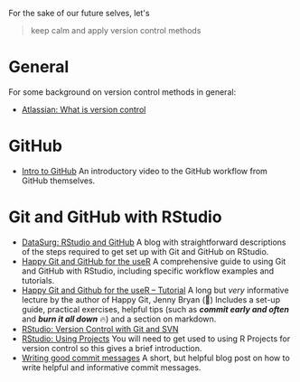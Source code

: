 For the sake of our future selves, let's
>keep calm and apply version control methods

# General
For some background on version control methods in general:
- [Atlassian: What is version control](https://www.atlassian.com/git/tutorials/what-is-version-control)

# GitHub
- [Intro to GitHub](https://resources.github.com/webcasts/Intro-to-GitHub/) An introductory video to the GitHub workflow from GitHub themselves.

# Git and GitHub with RStudio
- [DataSurg: RStudio and GitHub](http://www.datasurg.net/2015/07/13/rstudio-and-github/) 
A blog with straightforward descriptions of the steps required to get set up with Git and GitHub on RStudio.
- [Happy Git and GitHub for the useR](http://happygitwithr.com/) 
A comprehensive guide to using Git and GitHub with RStudio, including specific workflow examples and tutorials.
- [Happy Git and Github for the useR – Tutorial](https://www.rstudio.com/resources/videos/happy-git-and-gihub-for-the-user-tutorial/)
A long but *very* informative lecture by the author of Happy Git, Jenny Bryan (:raised_hands:) Includes a set-up guide, practical exercises, helpful tips (such as **_commit early and often_** and **_burn it all down_** :fire:) and a section on markdown.
- [RStudio: Version Control with Git and SVN](https://support.rstudio.com/hc/en-us/articles/200532077-Version-Control-with-Git-and-SVN)
- [RStudio: Using Projects](https://support.rstudio.com/hc/en-us/articles/200526207) You will need to get used to using R Projects for version control so this gives a brief introduction.
- [Writing good commit messages](https://github.com/erlang/otp/wiki/writing-good-commit-messages) A short, but helpful blog post on how to write helpful and informative commit messages.